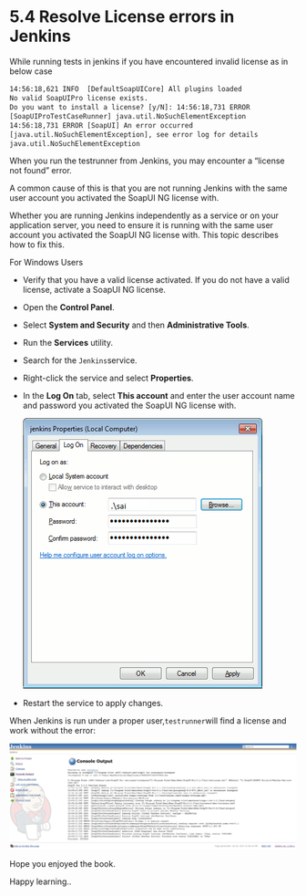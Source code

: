 # 5.4 Resolve License errors in Jenkins

While running tests in jenkins if you have encountered invalid license as in below case

```text
14:56:18,621 INFO  [DefaultSoapUICore] All plugins loaded
No valid SoapUIPro license exists.
Do you want to install a license? [y/N]: 14:56:18,731 ERROR [SoapUIProTestCaseRunner] java.util.NoSuchElementException
14:56:18,731 ERROR [SoapUI] An error occurred [java.util.NoSuchElementException], see error log for details
java.util.NoSuchElementException
```

When you run the testrunner from Jenkins, you may encounter a “license not found” error.

A common cause of this is that you are not running Jenkins with the same user account you activated the SoapUI NG license with.

Whether you are running Jenkins independently as a service or on your application server, you need to ensure it is running with the same user account you activated the SoapUI NG license with. This topic describes how to fix this.

For Windows Users

* Verify that you have a valid license activated. If you do not have a valid license, activate a SoapUI NG license.
* Open the **Control Panel**.
* Select **System and Security** and then **Administrative Tools**.
* Run the **Services** utility.
* Search for the `Jenkins`service.
* Right-click the service and select **Properties**.
* In the **Log On** tab, select **This account** and enter the user account name and password you activated the SoapUI NG license with.

  ![](../.gitbook/assets/jenkins_service_properties.png)

* Restart the service to apply changes.

When Jenkins is run under a proper user,`testrunner`will find a license and work without the error:

![](../.gitbook/assets/jenkins_fixed.png)

Hope you enjoyed the book.

Happy learning..

